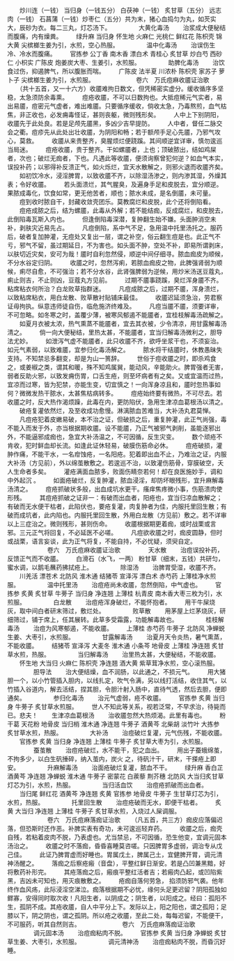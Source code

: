 <!-- { "loadSidebar": true } -->
　　炒川连（一钱） 当归身（一钱五分） 白茯神（一钱） 炙甘草（五分） 远志肉（一钱） 石菖蒲（一钱）炒枣仁（五分）共为末，猪心血捣匀为丸，如芡实大，辰砂为衣。每二三丸，灯芯汤下。
　　
　　大黄化毒汤
　　治浆成大便秘结而腹痛，内有燥粪。
　　绿升麻 当归身 怀生地 火麻仁 光桃仁 鲜红花 陈枳壳 锦大黄 尖槟榔生姜为引，水煎，空心热服。
　　
　　温中化毒汤
　　治误伤生冷、冷水而腹痛。
　　官拣参 公丁香 南木香 漂白术 青桂心 炙甘草 炒白芍 西砂仁 小枳实 广陈皮 炮姜炭大枣、生姜引，水煎服。
　　
　　助脾化毒汤
　　治饮食过伤，抑遏脾气，所以腹胀而喘。
　　广陈皮 法半夏 川浓朴 陈枳壳 家苏子 萝卜子 尖槟榔生姜为引，水煎服。
　　
　　
　　卷六　万氏痘麻收靥证治歌
　　（共十五首，又一十六方）收靥难拘日数文，但凭稀密实虚分。缓收循序多坚稳，太急须防余毒熏。
　　痘疮收靥，不可以日数拘也。大抵痘稀元气实者，易出易靥，痘密元气虚者，难出难靥。只要循序缓收，倘收太急，乃毒熬煎，血气枯焦，非正收也，必发痈毒怪证，甚则丧躯，微则残形矣。
　　人中上下别阴阳，收靥先于此处良。若是足颅先靥黑，多凶少吉早提防。
　　人中者，督任二脉交会之衢。痘疹先从此处出壮收靥，为阴阳和畅；若于额颅手足心先靥，乃邪气攻心，莫救。
　　收靥从来贵整齐，臭腥烦烂便跷蹊。其间顺逆宜详审，慎勿逡巡当局迷。
　　痘疮收靥，贵于整齐。干如螺靥者，上也；顶破脓出，结如鸡屎者，次也；破烂无痂者，下也。凡遇此等收靥，便须询察曾犯何逆？如血气本实，误投补药；以邪得补反溃正气，如火烁烂，宜天水散解之，则邪火退而收靥齐矣。
　　如初饮冷水，浸淫脾胃，以致收靥不齐，以除湿汤渗之，则内渗其湿，外燥其表；令好收靥。
　　若头面溃烂，其气腥臭，及遍身手足和皮脱去，宜分顺逆。果脓成毒化，饮食如常，更无他苦者，顺也；脓水未成，是名倒靥，未可量。
　　痘到收时脓自干，封藏收敛壳团乐。莫教腐烂和皮脱，此个还将倒陷看。
　　痘疮成脓之后，结为螺靥，此毒从外解；若不能结痂，反成腐烂，和皮脱去，此倒陷毒瓦斯入内也。
　　但逢倒陷毒深潜，复肿翻生始不嫌。头面肿消空未补，剥肤灾近易先占。
　　凡痘倒陷，系中气不足，急用温中托里汤托之。服药后，破者复加肿灌，无痘处又复出一层，谓之补空，俗云翻生痘是也。此正气不亏，邪气不留，虽过期延日，不为害也。如头面不肿，空处不补，即易所谓剥床，以肤切近灾矣，安可为哉！靥时自利忽然侵，顺逆中间仔细寻。脓血痂皮为顺候，不分水谷定归阴。
　　收靥之时，忽然泻痢，若脓血痂皮之物，此脾强肾弱为顺候，痢尽自愈，不可强治；若不分水谷，此肾强脾弱为逆候，用炒米汤送豆蔻丸，痢止则吉，不止则凶，豆蔻丸方见前。
　　过期不靥事跷蹊，臭烂浑身靥不齐。粘席粘衣何所治？白龙败草指群迷。
　　凡痘成脓之后，过期不靥，浑身溃烂，以致粘席粘衣，用白龙散、败草散衬贴铺床最佳。
　　收靥迟延须急治，劳君察证毋拘执。纵意违师徒自伤，临危施济终难及。
　　凡痘当靥不靥，须要详审，不可忽略。如冬寒之时，盖覆少薄，被寒风郁遏不能靥者，宜桂枝解毒汤疏解之。
　　如夏月衣被太浓，热气熏蒸不能靥者，宜去其衣被，少令清凉，用甘露解毒汤清之。
　　倘一向大便秘结，里热太甚，不能靥者，宜当归解毒汤微利之，胆导法尤妙。
　　如泄泻气虚不能靥者，此只收靥不齐，欲呼坐浆干也，不须妄治。如元气素弱，以致难靥，宜参归化毒汤解之。
　　脓水将干结靥时，休教愚昧失支持。不知禁忌多翻变，却是为山一篑辞。
　　世俗于痘收靥之时，即杀鸡食之，或姜椒之类，谓其和暖，殊不知鸡属巽，能动风，辛能助火。脾胃强者无害，弱者反助火邪，以致发痈伤胃，口舌生疮，则至坏病者有之矣。又或宜温而过热，宜凉而过寒，皆为犯禁，亦能生变，切宜慎之！一向浑身凉且和，靥时忽热事如何？微微发热干脓水，太甚焦枯病转多。
　　痘疮始终要有微热，不可尽去。若收靥之时，反大热作渴烦躁，此毒在内，更防陷伏，急用生津凉血葛根汤以清之。
　　破疮复灌依然烂，及至收成功愈慢。淋漓脓血苦难当，大补汤丸君莫惮。
　　凡痘疮犯着皮嫩易破，本不治之证，但破损之后，重复肿灌，此正气尚强，毒不能入而发于外，亦当根据期收靥。设不能靥，乃正气被邪气剥削，虽能逐邪出外，不能逼邪成痂也，急宜大补汤温之，不可因循，反生灾变。
　　数个顽疮不肯收，犯时鲜血却长流。如逢此证休轻易，破膜伤筋命必休。
　　痘疮破损，灌肿作痛，不能干水，一名疳蚀疮，一名阳疮。犯着即出血不止，乃难治之证，内服大补汤（方见前），外以绵茧散敷之。若逡巡不治，以致灌伤筋骨，穿膜破空，夭人生命者多矣。
　　灌疮满面血脓多，败面伤睛奈若何！却在良医施妙手，调和中外起沉 。
　　如面疮破烂，反复肿灌，脓血浸淫，却防坏眼残形，宜升麻解毒汤清之。
　　痘疮抓破状多般，出血成坑水更干。瘙痒焦疼微小事，伤筋溃肉使形残。
　　其痘疮抓破之证非一：有破而出血者，阳疮也，宜当归凉血散解之；有破而无水便干枯者，此陷伏也，要疮复灌，肉复肿者为佳，内服托里回生散；有破而成坑者，此内陷也。内服托里回生散，外用白龙散（方见前）敷之。若不详审以上三症治之。微则残形，甚则伤命。
　　收靥根据期更着痂，或时战栗或言邪。三元正气将回复，不必延医不必嗟。
　　凡痘欲收靥之时，痂皮圆静，但时或战栗，语言妄谈，此为正气将复，不能自持，不必忧疑，须臾自定。
　　
　　
　　卷六　万氏痘麻收靥证治歌
　　
　　天水散
　　治痘误投补药，反馈正气而不收靥。
　　白滑石（水飞，一两） 粉甘草（细末，五钱）共研匀，蜜水调，以鹅毛蘸药拂拭疮上。
　　
　　除湿汤
　　治脾胃受湿，收靥不齐。
　　川羌活 漂苍术 北防风 淮木通 结猪苓 宣泽泻 漂白术 赤芍药 上薄桂净水煎服。
　　
　　温中托里汤
　　治痘疮尚未收靥，忽然倒陷，中气虚也。
　　官拣参 炙黄 炙甘草 牛蒡子 当归身 净连翘 上薄桂 杭青皮 南木香大枣三枚为引，水煎服。
　　
　　白龙散
　　治痘疮浑身破烂，不能怀抱者。
　　用干牛屎烧灰，取中间白者研末筛过，敷烂处。
　　
　　败草散
　　用茅屋上烂茅烧灰，研细筛过，铺于席上，任其展转。此草多受霜露，功能解毒故也。
　　
　　桂枝解毒汤
　　治痘为风寒郁遏，不能收靥。
　　上薄桂 赤芍药 牛蒡子 北防风 净蝉蜕生姜、大枣引，水煎服。
　　
　　甘露解毒汤
　　治夏月天令炎热，暑气熏蒸，不能收靥。
　　结猪苓 宣泽泻 大麦冬 淮木通 小条芩 地骨皮 上薄桂 净连翘 炙甘草水煎，热服。
　　
　　当归解毒汤
　　治里热太甚，大便秘结，不能收靥。
　　怀生地 大当归 火麻仁 陈枳壳 净连翘 酒大黄 紫草茸净水煎，空心滚热服。
　　
　　胆导法
　　治大便结燥，血不润肠，以此通之，不损元气。
　　用大猪胆一个，以小竹管插入胆内，以线扎定，吹气令满，另以线打活结，收住其气，以竹插入谷道内，解去活结，捏其胆，令胆汁射入肠中，直待气透，然后去胆，便即通矣。
　　
　　参归化毒汤
　　治元气虚弱，疮不收靥。
　　官拣参 炙黄 当归身 牛蒡子 炙甘草水煎服。
　　世人不知此等关系，视若泛常，不早求治，待毙而已。悲夫！
　　生津凉血葛根汤
　　治收靥忽然大热烦渴。此里有毒也。
　　粉干葛 天花粉 地骨皮 当归梢 淮木通 净连翘 牛蒡子 酒黄芩 北柴胡 淡竹叶 大拣参 炙甘草水煎，热服。
　　
　　大补汤
　　治痘破烂复灌，元气伤残，不能收靥。
　　官拣参 炙黄 当归身 净连翘 上薄桂 牛蒡子 炙甘草大枣为引，水煎服。
　　
　　蚕茧散
　　治痘疮破烂，水不能干，犯之血出。
　　用出子蚕蛾绵茧，不拘多少，以白生矾捶碎，纳入茧内，炭火 之，待矾汁干，研末，干搽疮上即安。
　　
　　升麻解毒汤
　　治面疮破烂复灌，脓血不干。
　　绿升麻 香白芷 酒黄芩 净连翘 净蝉蜕 淮木通 牛蒡子 密蒙花 白蒺藜 荆芥穗 北防风 大当归炙甘草灯芯为引，水煎，热服。
　　
　　当归活血饮
　　治痘疮抓破而出血者。
　　当归尾 鲜红花 酒黄芩 净连翘 炙黄 官拣参 地骨皮 牛蒡子 生甘草灯芯为引，水煎，热服。
　　
　　托里回生散
　　治痘疮破而无水，即便干枯者。
　　炙黄 大当归 净连翘 上薄桂 牛蒡子 炙甘草水煎，入烧过人屎调服。
　　
　　
　　卷六　万氏痘麻落痂证治歌
　　（凡五首，共三方）痂皮应落偏迟落，但恐斯时还作恶。补脾实表有奇功，未可逡巡轻弃药。
　　收靥之后，痂壳自残，若粘着皮肉不脱，乃表虚也。尤当禁忌，不可因循，恐生他变，宜调元固本汤治之。
　　收靥之时不落痂，昏昏喜睡莫咨嗟。只因脾胃多虚弱，调治专从戊己佳。
　　此证乃脾胃虚而好睡也。胃属戊土，脾属己土，宜健脾开胃，调元清神汤醒之。
　　落痂之后察疮瘢（音盘），平整红鲜日渐安。若是凸凹兼黑黯，好将敷药补形完。
　　其疮落痂之后，瘢痕平整红活者吉；若瘢肉凸起，或凹陷紫黑，吉凶未可知也，用灭痕散敷之。
　　疮痂自落何劳急， 掐须防邪气袭。他年终作血风疡，此际浸淫空涕泣。痂落根据期不必忧，缘何头足更迟留？阴阳孤独如鳏寡，安得同时取次收！凡阳生者，以阴成之；阴生者，以阳成之。经曰：孤阳不生，孤阴不成。其疮收靥，自人中平分上下。发际以上，阳之阳也，谓之孤阳；足膝以下，阴之阴也，谓之孤阴。所以疮之收靥，至此二处，每每迟留，不能便干，不可服药，听其自然则吉。
　　
　　
　　卷六　万氏痘麻落痂证治歌
　　
　　调元固本汤
　　治痘痂粘肉不脱。
　　官拣参 炙黄 当归身 净蝉蜕 炙甘草生姜、大枣引，水煎服。
　　
　　调元清神汤
　　治痘痂粘肉不脱，而昏沉好睡。
